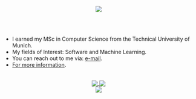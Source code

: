 <div align="center">
<p align="center">
  <img src="https://readme-typing-svg.herokuapp.com?color=%2336BCF7&lines=Hi!+Welcome+to+my+Github+profile!;Don't+hesitate+to+contact">
</p>

</div>
<br />
<br />

- I earned my MSc in Computer Science from the Technical University of Munich. <br />
- My fields of Interest: Software and Machine Learning.
- You can reach out to me via: [e-mail](emredemireng@gmail.com).
- [For more information](https://emreds.github.io/).
 
<br />
<div align="center">
 <a href="https://github.com/anuraghazra/github-readme-stats">
  <img align="center" src="https://github-readme-stats-sigma-five.vercel.app/api?username=emreds&show_icons=true&theme=tokyonight&count_private=true" />
</a>
  <a href="https://git.io/streak-stats">
  <img align="center" src="https://github-readme-streak-stats.herokuapp.com?user=emreds&theme=tokyonight&date_format=j%20M%5B%20Y%5D" />
</a>
 </div>
<div align="center">
<a href="https://github.com/anuraghazra/github-readme-stats">
  <img align="center" src="https://github-readme-stats-sigma-five.vercel.app/api/top-langs/?username=emreds&layout=compact&theme=tokyonight&hide=jupyter%20notebook,C%23" />
  </a>
 </div>
<br />
